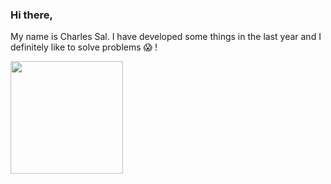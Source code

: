 ### Hi there,

My name is Charles Sal. I have developed some things in the last year and I definitely like to solve problems :scream: !

<img height="180em" src="https://github-readme-stats.vercel.app/apicbsalt=Gapur&show_icons=true&hide_border=true&&count_private=true&include_all_commits=true" />
<!--
**cbsalt/cbsalt** is a ✨ _special_ ✨ repository because its `README.md` (this file) appears on your GitHub profile.

Here are some ideas to get you started:

- 🔭 I’m currently working on ...
- 🌱 I’m currently learning ...
- 👯 I’m looking to collaborate on ...
- 🤔 I’m looking for help with ...
- 💬 Ask me about ...
- 📫 How to reach me: ...
- 😄 Pronouns: ...
- ⚡ Fun fact: ...
-->
